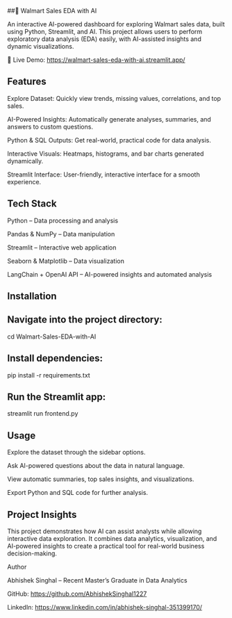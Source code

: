 ##🛒 Walmart Sales EDA with AI

An interactive AI-powered dashboard for exploring Walmart sales data, built using Python, Streamlit, and AI. This project allows users to perform exploratory data analysis (EDA) easily, with AI-assisted insights and dynamic visualizations.

🔗 Live Demo: https://walmart-sales-eda-with-ai.streamlit.app/


## Features

Explore Dataset: Quickly view trends, missing values, correlations, and top sales.

AI-Powered Insights: Automatically generate analyses, summaries, and answers to custom questions.

Python & SQL Outputs: Get real-world, practical code for data analysis.

Interactive Visuals: Heatmaps, histograms, and bar charts generated dynamically.

Streamlit Interface: User-friendly, interactive interface for a smooth experience.


## Tech Stack

Python – Data processing and analysis

Pandas & NumPy – Data manipulation

Streamlit – Interactive web application

Seaborn & Matplotlib – Data visualization

LangChain + OpenAI API – AI-powered insights and automated analysis


## Installation


## Navigate into the project directory:

cd Walmart-Sales-EDA-with-AI


## Install dependencies:

pip install -r requirements.txt


## Run the Streamlit app:

streamlit run frontend.py


## Usage

Explore the dataset through the sidebar options.

Ask AI-powered questions about the data in natural language.

View automatic summaries, top sales insights, and visualizations.

Export Python and SQL code for further analysis.


## Project Insights

This project demonstrates how AI can assist analysts while allowing interactive data exploration. It combines data analytics, visualization, and AI-powered insights to create a practical tool for real-world business decision-making.




Author

Abhishek Singhal – Recent Master’s Graduate in Data Analytics

GitHub: https://github.com/AbhishekSinghal1227

LinkedIn: https://www.linkedin.com/in/abhishek-singhal-351399170/
